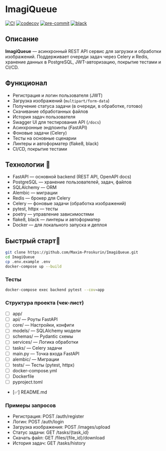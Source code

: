 # ImagiQueue

[![CI](https://github.com/Maxim-Proskurin/ImagiQueue/actions/workflows/ci.yml/badge.svg)](https://github.com/Maxim-Proskurin/ImagiQueue/actions)
[![codecov](https://codecov.io/gh/Maxim-Proskurin/ImagiQueue/branch/main/graph/badge.svg)](https://codecov.io/gh/Maxim-Proskurin/ImagiQueue)
[![pre-commit](https://img.shields.io/badge/pre--commit-enabled-brightgreen?logo=pre-commit&logoColor=white)](https://github.com/pre-commit/pre-commit)
[![black](https://img.shields.io/badge/code%20style-black-000000.svg)](https://github.com/psf/black)

## Описание

**ImagiQueue** — асинхронный REST API сервис для загрузки и обработки изображений. Поддерживает очереди задач через Celery и Redis, хранение данных в PostgreSQL, JWT-авторизацию, покрытие тестами и CI/CD.

## Функционал

- Регистрация и логин пользователя (JWT)
- Загрузка изображений (`multipart/form-data`)
- Получение статуса задачи (в очереди, в обработке, готово)
- Скачивание обработанных файлов
- История задач пользователя
- Swagger UI для тестирования API (`/docs`)
- Асинхронные эндпоинты (FastAPI)
- Фоновые задачи (Celery)
- Тесты на основные сценарии
- Линтеры и автоформатер (flake8, black)
- CI/CD, покрытие тестами

## Технологии 📝

- FastAPI — основной backend (REST API, OpenAPI docs)
- PostgreSQL — хранение пользователей, задач, файлов
- SQLAlchemy — ORM
- Alembic — миграции
- Redis — брокер для Celery
- Celery — фоновые задачи (обработка изображений)
- pytest, httpx — тесты
- poetry — управление зависимостями
- flake8, black — линтеры и автоформатер
- Docker — для локального запуска и деплоя

## Быстрый старт🚀

```bash
git clone https://github.com/Maxim-Proskurin/ImagiQueue.git
cd ImagiQueue
cp .env.example .env
docker-compose up --build
```

### Тесты

```bash
docker-compose exec backend pytest --cov=app
```

### Структура проекта (чек-лист)

- [ ] app/
- [ ] api/           — Роуты FastAPI
- [ ] core/          — Настройки, конфиги
- [ ] models/        — SQLAlchemy модели
- [ ] schemas/       — Pydantic схемы
- [ ] services/      — Логика обработки
- [ ] tasks/         — Celery задачи
- [ ] main.py        — Точка входа FastAPI
- [ ] alembic/       — Миграции
- [ ] tests/         — Тесты (pytest, httpx)
- [ ] docker-compose.yml
- [ ] Dockerfile
- [ ] pyproject.toml
- [✅] README.md

### Примеры запросов

- Регистрация: POST /auth/register
- Логин: POST /auth/login
- Загрузка изображения: POST /images/upload
- Статус задачи: GET /tasks/{task_id}
- Скачать файл: GET /files/{file_id}/download
- История задач: GET /tasks/history
  